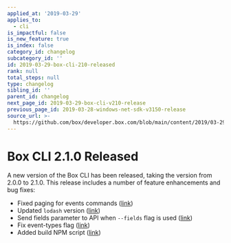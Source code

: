 ```yaml
---
applied_at: '2019-03-29'
applies_to:
  - cli
is_impactful: false
is_new_feature: true
is_index: false
category_id: changelog
subcategory_id: ''
id: 2019-03-29-box-cli-210-released
rank: null
total_steps: null
type: changelog
sibling_id: ''
parent_id: changelog
next_page_id: 2019-03-29-box-cli-v210-release
previous_page_id: 2019-03-28-windows-net-sdk-v3150-release
source_url: >-
  https://github.com/box/developer.box.com/blob/main/content/2019/03-29-box-cli-210-released.md
---
```

# Box CLI 2.1.0 Released

A new version of the Box CLI has been released, taking the version from 2.0.0
to 2.1.0. This release includes a number of feature enhancements and bug fixes:

* Fixed paging for events commands ([link][github_cli_p126])
* Updated `lodash` version ([link][github_cli_p129])
* Send fields parameter to API when `--fields` flag is used ([link][github_cli_p113])
* Fix event-types flag ([link][github_cli_p120])
* Added build NPM script ([link][github_cli_commit])

[github_cli_p126]: https://github.com/box/boxcli/pull/126
[github_cli_p129]: https://github.com/box/boxcli/pull/129
[github_cli_p113]: https://github.com/box/boxcli/pull/113
[github_cli_p120]: https://github.com/box/boxcli/pull/120
[github_cli_commit]: https://github.com/box/boxcli/commit/f0f88f66e3014afba616b5a2994157d435094b56